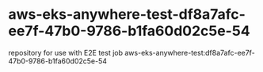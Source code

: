 # aws-eks-anywhere-test-df8a7afc-ee7f-47b0-9786-b1fa60d02c5e-54
repository for use with E2E test job aws-eks-anywhere-test:df8a7afc-ee7f-47b0-9786-b1fa60d02c5e-54

